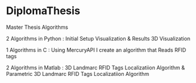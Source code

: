 # DiplomaThesis
Master Thesis Algorithms 

2 Algorithms in Python  : Initial Setup Visualization  & Results 3D Visualization 

1 Algorithms in C :  Using MercuryAPI  I create an algorithm that Reads RFID tags 

2 Algorithms in Matlab : 3D Landmarc RFID Tags Localizatiion Algorithm  & Parametric 3D Landmarc RFID Tags Localizatiion Algorithm
